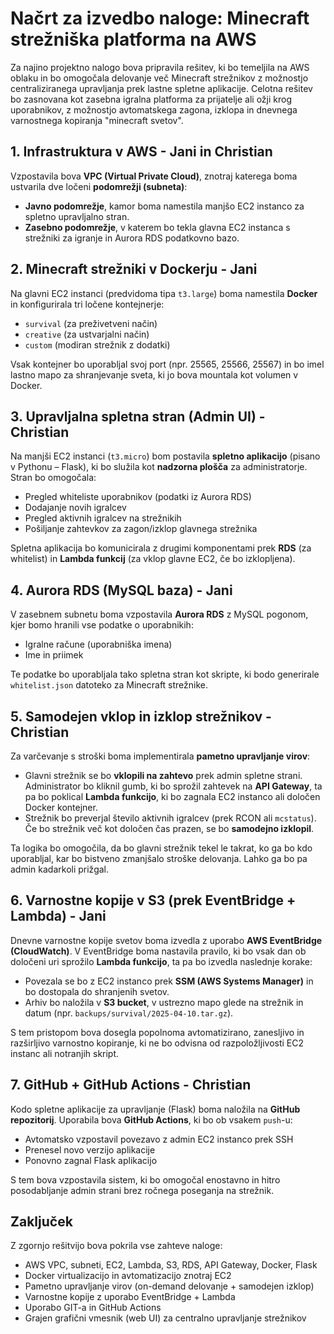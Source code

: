 # Načrt za izvedbo naloge: Minecraft strežniška platforma na AWS

Za najino projektno nalogo bova pripravila rešitev, ki bo temeljila na AWS oblaku in bo omogočala delovanje več Minecraft strežnikov z možnostjo centraliziranega upravljanja prek lastne spletne aplikacije. 
Celotna rešitev bo zasnovana kot zasebna igralna platforma za prijatelje ali ožji krog uporabnikov, z možnostjo avtomatskega zagona, izklopa in dnevnega varnostnega kopiranja "minecraft svetov".


## 1. Infrastruktura v AWS - Jani in Christian

Vzpostavila bova **VPC (Virtual Private Cloud)**, znotraj katerega boma ustvarila dve ločeni **podomrežji (subneta)**:
- **Javno podomrežje**, kamor boma namestila manjšo EC2 instanco za spletno upravljalno stran.
- **Zasebno podomrežje**, v katerem bo tekla glavna EC2 instanca s strežniki za igranje in Aurora RDS podatkovno bazo.


## 2. Minecraft strežniki v Dockerju - Jani

Na glavni EC2 instanci (predvidoma tipa `t3.large`) boma namestila **Docker** in konfigurirala tri ločene kontejnerje:
- `survival` (za preživetveni način)
- `creative` (za ustvarjalni način)
- `custom` (modiran strežnik z dodatki)

Vsak kontejner bo uporabljal svoj port (npr. 25565, 25566, 25567) in bo imel lastno mapo za shranjevanje sveta, ki jo bova mountala kot volumen v Docker.


## 3. Upravljalna spletna stran (Admin UI) - Christian

Na manjši EC2 instanci (`t3.micro`) bom postavila **spletno aplikacijo** (pisano v Pythonu – Flask), ki bo služila kot **nadzorna plošča** za administratorje. Stran bo omogočala:
- Pregled whiteliste uporabnikov (podatki iz Aurora RDS)
- Dodajanje novih igralcev
- Pregled aktivnih igralcev na strežnikih
- Pošiljanje zahtevkov za zagon/izklop glavnega strežnika

Spletna aplikacija bo komunicirala z drugimi komponentami prek **RDS** (za whitelist) in **Lambda funkcij** (za vklop glavne EC2, če bo izklopljena).


## 4. Aurora RDS (MySQL baza) - Jani 

V zasebnem subnetu boma vzpostavila **Aurora RDS** z MySQL pogonom, kjer bomo hranili vse podatke o uporabnikih:
- Igralne račune (uporabniška imena)
- Ime in priimek

Te podatke bo uporabljala tako spletna stran kot skripte, ki bodo generirale `whitelist.json` datoteko za Minecraft strežnike.


## 5. Samodejen vklop in izklop strežnikov - Christian

Za varčevanje s stroški boma implementirala **pametno upravljanje virov**:
- Glavni strežnik se bo **vklopili na zahtevo** prek admin spletne strani. Administrator bo kliknil gumb, ki bo sprožil zahtevek na **API Gateway**, ta pa bo poklical **Lambda funkcijo**, ki bo zagnala EC2 instanco ali določen Docker kontejner.
- Strežnik bo preverjal število aktivnih igralcev (prek RCON ali `mcstatus`). Če bo strežnik več kot določen čas prazen, se bo **samodejno izklopil**.

Ta logika bo omogočila, da bo glavni strežnik tekel le takrat, ko ga bo kdo uporabljal, kar bo bistveno zmanjšalo stroške delovanja. Lahko ga bo pa admin kadarkoli prižgal.


## 6. Varnostne kopije v S3 (prek EventBridge + Lambda) - Jani

Dnevne varnostne kopije svetov boma izvedla z uporabo **AWS EventBridge (CloudWatch)**. V EventBridge boma nastavila pravilo, ki bo vsak dan ob določeni uri sprožilo **Lambda funkcijo**, ta pa bo izvedla naslednje korake:
- Povezala se bo z EC2 instanco prek **SSM (AWS Systems Manager)** in bo dostopala do shranjenih svetov.
- Arhiv bo naložila v **S3 bucket**, v ustrezno mapo glede na strežnik in datum (npr. `backups/survival/2025-04-10.tar.gz`).

S tem pristopom bova dosegla popolnoma avtomatizirano, zanesljivo in razširljivo varnostno kopiranje, ki ne bo odvisna od razpoložljivosti EC2 instanc ali notranjih skript.


## 7. GitHub + GitHub Actions - Christian

Kodo spletne aplikacije za upravljanje (Flask) boma naložila na **GitHub repozitorij**. Uporabila bova **GitHub Actions**, ki bo ob vsakem `push`-u:
- Avtomatsko vzpostavil povezavo z admin EC2 instanco prek SSH
- Prenesel novo verzijo aplikacije
- Ponovno zagnal Flask aplikacijo

S tem bova vzpostavila sistem, ki bo omogočal enostavno in hitro posodabljanje admin strani brez ročnega poseganja na strežnik.


## Zaključek

Z zgornjo rešitvijo bova pokrila vse zahteve naloge:
- AWS VPC, subneti, EC2, Lambda, S3, RDS, API Gateway, Docker, Flask
- Docker virtualizacijo in avtomatizacijo znotraj EC2
- Pametno upravljanje virov (on-demand delovanje + samodejen izklop)
- Varnostne kopije z uporabo EventBridge + Lambda
- Uporabo GIT-a in GitHub Actions
- Grajen grafični vmesnik (web UI) za centralno upravljanje strežnikov
